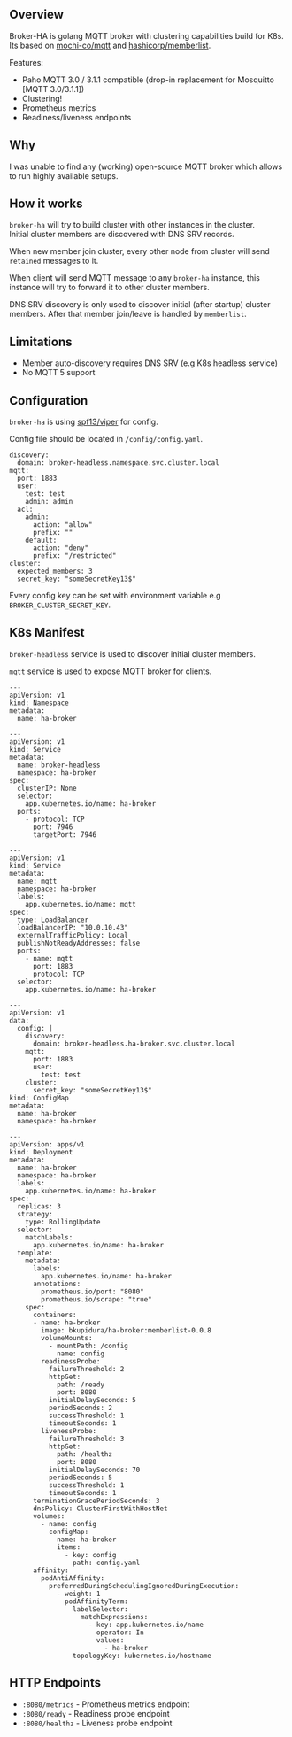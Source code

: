 ## Overview

Broker-HA is golang MQTT broker with clustering capabilities build for K8s.
Its based on [mochi-co/mqtt](https://github.com/mochi-co/mqtt/) and [hashicorp/memberlist](https://github.com/hashicorp/memberlist).

Features:
- Paho MQTT 3.0 / 3.1.1 compatible (drop-in replacement for Mosquitto [MQTT 3.0/3.1.1])
- Clustering!
- Prometheus metrics
- Readiness/liveness endpoints

## Why

I was unable to find any (working) open-source MQTT broker which allows to run highly available setups.

## How it works

`broker-ha` will try to build cluster with other instances in the cluster.  
Initial cluster members are discovered with DNS SRV records.  

When new member join cluster, every other node from cluster will send `retained` messages to it.

When client will send MQTT message to any `broker-ha` instance, this instance will try to forward it to other cluster members.

DNS SRV discovery is only used to discover initial (after startup) cluster members. After that member join/leave is handled by `memberlist`.

## Limitations

- Member auto-discovery requires DNS SRV (e.g K8s headless service)
- No MQTT 5 support


## Configuration

`broker-ha` is using [spf13/viper](https://github.com/spf13/viper) for config.

Config file should be located in `/config/config.yaml`.

```
discovery:
  domain: broker-headless.namespace.svc.cluster.local
mqtt:
  port: 1883
  user:
    test: test
    admin: admin
  acl:
    admin:
      action: "allow"
      prefix: ""
    default:
      action: "deny"
      prefix: "/restricted"
cluster:
  expected_members: 3
  secret_key: "someSecretKey13$"
```

Every config key can be set with environment variable e.g `BROKER_CLUSTER_SECRET_KEY`.

## K8s Manifest

`broker-headless` service is used to discover initial cluster members.

`mqtt` service is used to expose MQTT broker for clients.

```
---
apiVersion: v1
kind: Namespace
metadata:
  name: ha-broker

---
apiVersion: v1
kind: Service
metadata:
  name: broker-headless
  namespace: ha-broker
spec:
  clusterIP: None
  selector:
    app.kubernetes.io/name: ha-broker
  ports:
    - protocol: TCP
      port: 7946
      targetPort: 7946

---
apiVersion: v1
kind: Service
metadata:
  name: mqtt
  namespace: ha-broker
  labels:
    app.kubernetes.io/name: mqtt
spec:
  type: LoadBalancer
  loadBalancerIP: "10.0.10.43"
  externalTrafficPolicy: Local
  publishNotReadyAddresses: false
  ports:
    - name: mqtt
      port: 1883
      protocol: TCP
  selector:
    app.kubernetes.io/name: ha-broker

---
apiVersion: v1
data:
  config: |
    discovery:
      domain: broker-headless.ha-broker.svc.cluster.local
    mqtt:
      port: 1883
      user:
        test: test
    cluster:
      secret_key: "someSecretKey13$"
kind: ConfigMap
metadata:
  name: ha-broker
  namespace: ha-broker

---
apiVersion: apps/v1
kind: Deployment
metadata:
  name: ha-broker
  namespace: ha-broker
  labels:
    app.kubernetes.io/name: ha-broker
spec:
  replicas: 3
  strategy:
    type: RollingUpdate
  selector:
    matchLabels:
      app.kubernetes.io/name: ha-broker
  template:
    metadata:
      labels:
        app.kubernetes.io/name: ha-broker
      annotations:
        prometheus.io/port: "8080"
        prometheus.io/scrape: "true"
    spec:
      containers:
      - name: ha-broker
        image: bkupidura/ha-broker:memberlist-0.0.8
        volumeMounts:
          - mountPath: /config
            name: config
        readinessProbe:
          failureThreshold: 2
          httpGet:
            path: /ready
            port: 8080
          initialDelaySeconds: 5
          periodSeconds: 2
          successThreshold: 1
          timeoutSeconds: 1
        livenessProbe:
          failureThreshold: 3
          httpGet:
            path: /healthz
            port: 8080
          initialDelaySeconds: 70
          periodSeconds: 5
          successThreshold: 1
          timeoutSeconds: 1
      terminationGracePeriodSeconds: 3
      dnsPolicy: ClusterFirstWithHostNet
      volumes:
        - name: config
          configMap:
            name: ha-broker
            items:
              - key: config
                path: config.yaml
      affinity:
        podAntiAffinity:
          preferredDuringSchedulingIgnoredDuringExecution:
            - weight: 1
              podAffinityTerm:
                labelSelector:
                  matchExpressions:
                    - key: app.kubernetes.io/name
                      operator: In
                      values:
                        - ha-broker
                topologyKey: kubernetes.io/hostname
```

## HTTP Endpoints

- `:8080/metrics` - Prometheus metrics endpoint
- `:8080/ready` - Readiness probe endpoint
- `:8080/healthz` - Liveness probe endpoint
